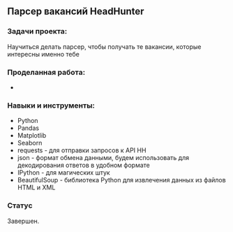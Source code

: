 ## Парсер вакансий HeadHunter

### Задачи проекта:

Научиться делать парсер, чтобы получать те вакансии, которые интересны именно тебе


### Проделанная работа:

* 

### Навыки и инструменты:

* Python
* Pandas
* Matplotlib
* Seaborn
* requests - для отправки запросов к API HH
* json - формат обмена данными, будем использовать для декодирования ответов в удобном формате
* IPython - для магических штук
* BeautifulSoup - библиотека Python для извлечения данных из файлов HTML и XML


### Статус

Завершен.
